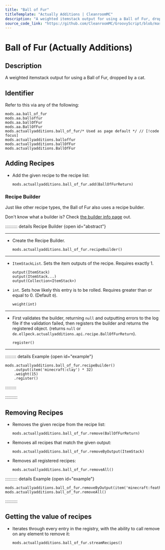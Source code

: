 ```yaml
---
title: "Ball of Fur"
titleTemplate: "Actually Additions | CleanroomMC"
description: "A weighted itemstack output for using a Ball of Fur, dropped by a cat."
source_code_link: "https://github.com/CleanroomMC/GroovyScript/blob/master/src/main/java/com/cleanroommc/groovyscript/compat/mods/actuallyadditions/BallOfFur.java"
---
```


# Ball of Fur (Actually Additions)

## Description

A weighted itemstack output for using a Ball of Fur, dropped by a cat.

## Identifier

Refer to this via any of the following:

```groovy:no-line-numbers {5}
mods.aa.ball_of_fur
mods.aa.balloffur
mods.aa.ballOfFur
mods.aa.BallOfFur
mods.actuallyadditions.ball_of_fur/* Used as page default */ // [!code focus]
mods.actuallyadditions.balloffur
mods.actuallyadditions.ballOfFur
mods.actuallyadditions.BallOfFur
```


## Adding Recipes

- Add the given recipe to the recipe list:

    ```groovy:no-line-numbers
    mods.actuallyadditions.ball_of_fur.add(BallOfFurReturn)
    ```


### Recipe Builder

Just like other recipe types, the Ball of Fur also uses a recipe builder.

Don't know what a builder is? Check [the builder info page](../../getting_started/builder.md) out.

:::::::::: details Recipe Builder {open id="abstract"}

---

- Create the Recipe Builder.

    ```groovy:no-line-numbers
    mods.actuallyadditions.ball_of_fur.recipeBuilder()
    ```

---

- `ItemStackList`. Sets the item outputs of the recipe. Requires exactly 1.

    ```groovy:no-line-numbers
    output(ItemStack)
    output(ItemStack...)
    output(Collection<ItemStack>)
    ```

- `int`. Sets how likely this entry is to be rolled. Requires greater than or equal to 0. (Default `0`).

    ```groovy:no-line-numbers
    weight(int)
    ```

---

- First validates the builder, returning `null` and outputting errors to the log file if the validation failed, then registers the builder and returns the registered object. (returns `null` or `de.ellpeck.actuallyadditions.api.recipe.BallOfFurReturn`).

    ```groovy:no-line-numbers
    register()
    ```

---

::::::::: details Example {open id="example"}
```groovy:no-line-numbers
mods.actuallyadditions.ball_of_fur.recipeBuilder()
    .output(item('minecraft:clay') * 32)
    .weight(15)
    .register()
```

:::::::::

::::::::::

## Removing Recipes

- Removes the given recipe from the recipe list:

    ```groovy:no-line-numbers
    mods.actuallyadditions.ball_of_fur.remove(BallOfFurReturn)
    ```

- Removes all recipes that match the given output:

    ```groovy:no-line-numbers
    mods.actuallyadditions.ball_of_fur.removeByOutput(ItemStack)
    ```

- Removes all registered recipes:

    ```groovy:no-line-numbers
    mods.actuallyadditions.ball_of_fur.removeAll()
    ```

:::::::::: details Example {open id="example"}
```groovy:no-line-numbers
mods.actuallyadditions.ball_of_fur.removeByOutput(item('minecraft:feather'))
mods.actuallyadditions.ball_of_fur.removeAll()
```

::::::::::

## Getting the value of recipes

- Iterates through every entry in the registry, with the ability to call remove on any element to remove it:

    ```groovy:no-line-numbers
    mods.actuallyadditions.ball_of_fur.streamRecipes()
    ```
